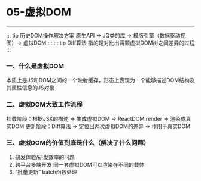 # 05-虚拟DOM
---
::: tip 历史DOM操作解决方案
原生API -> JQ类的库 -> 模版引擎（数据驱动视图）-> 虚拟DOM
:::
::: tip Diff算法
指的是对比出两颗虚拟DOM树之间差异的过程
:::
### 一、什么是虚拟DOM
本质上是JS和DOM之间的一个映射缓存，形态上表现为一个能够描述DOM结构及其属性信息的JS对象
### 二、虚拟DOM大致工作流程
挂载阶段：根据JSX的描述 => 生成虚拟DOM => ReactDOM.render => 渲染成真实DOM
更新阶段：Diff算法 => 定位出两次虚拟DOM的差异 => 作用于真实DOM
### 三、虚拟DOM的价值到底是什么（解决了什么问题）
1. 研发体验/研发效率的问题
2. 跨平台多端开发 同一套虚拟DOM可以渲染在不同的载体
3. “批量更新”  batch函数处理
